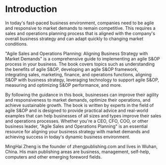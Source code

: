 # Introduction

In today's fast-paced business environment, companies need to be agile and responsive to market demands to remain competitive. This requires a sales and operations planning process that is aligned with the company's overall business strategy and can adapt quickly to changing market conditions.

"Agile Sales and Operations Planning: Aligning Business Strategy with Market Demands" is a comprehensive guide to implementing an agile S&OP process in your business. The book covers topics such as understanding the benefits of agile S&OP, developing an agile S&OP framework, integrating sales, marketing, finance, and operations functions, aligning S&OP with business strategy, leveraging technology to support agile S&OP, measuring and optimizing S&OP performance, and more.

By following the guidance in this book, businesses can improve their agility and responsiveness to market demands, optimize their operations, and achieve sustainable growth. The book is written by experts in the field of agile S&OP and is designed to provide practical advice and real-world examples that can help businesses of all sizes and types improve their sales and operations processes. Whether you're a CEO, CFO, COO, or other business leader, "Agile Sales and Operations Planning" is an essential resource for aligning your business strategy with market demands and achieving success in today's dynamic business environment.

MingHai Zheng is the founder of zhengpublishing.com and lives in Wuhan, China. His main publishing areas are business, management, self-help, computers and other emerging foreword fields.
